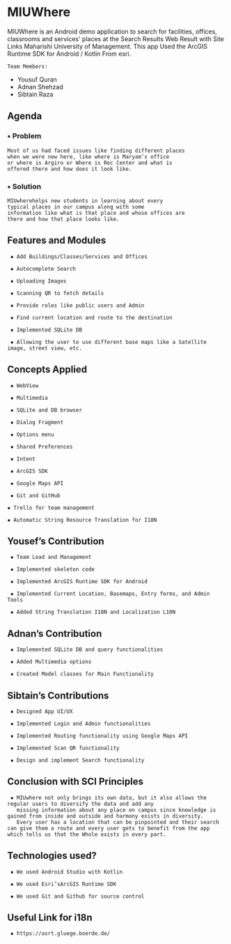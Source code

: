 # MIUWhere
MIUWhere is an Android demo application to search for facilities, offices, classrooms and services' places at the Search Results Web Result with Site Links Maharishi University of Management. This app Used the ArcGIS Runtime SDK for Android / Kotlin From esri.

```
Team Members:
```
- Yousuf Quran
- Adnan Shehzad
- Sibtain Raza


## Agenda

### ▪ Problem

```
Most of us had faced issues like finding different places
when we were new here, like where is Maryam’s office
or where is Argiro or Where is Rec Center and what is
offered there and how does it look like.
```
### ▪ Solution

```
MIUwherehelps new students in learning about every
typical places in our campus along with some
information like what is that place and whose offices are
there and how that place looks like.
```

## Features and Modules

```
 ▪ Add Buildings/Classes/Services and Offices

 ▪ Autocomplete Search

 ▪ Uploading Images

 ▪ Scanning QR to fetch details

 ▪ Provide roles like public users and Admin

 ▪ Find current location and route to the destination

 ▪ Implemented SQLite DB

 ▪ Allowing the user to use different base maps like a Satellite image, street view, etc.
```

## Concepts Applied

```
 ▪ WebView

 ▪ Multimedia

 ▪ SQLite and DB browser

 ▪ Dialog Fragment

 ▪ Options menu

 ▪ Shared Preferences

 ▪ Intent

 ▪ ArcGIS SDK

 ▪ Google Maps API

 ▪ Git and GitHub

▪ Trello for team management

▪ Automatic String Resource Translation for I18N
```

## Yousef’s Contribution

```
 ▪ Team Lead and Management

 ▪ Implemented skeleton code

 ▪ Implemented ArcGIS Runtime SDK for Android

 ▪ Implemented Current Location, Basemaps, Entry forms, and Admin Tools

 ▪ Added String Translation I18N and Localization L10N
```

## Adnan’s Contribution

```
 ▪ Implemented SQLite DB and query functionalities

 ▪ Added Multimedia options

 ▪ Created Model classes for Main Functionality
```

## Sibtain’s Contributions

```
 ▪ Designed App UI/UX

 ▪ Implemented Login and Admin functionalities

 ▪ Implemented Routing functionality using Google Maps API

 ▪ Implemented Scan QR functionality

 ▪ Design and implement Search functionality
```

## Conclusion with SCI Principles

```
 ▪ MIUwhere not only brings its own data, but it also allows the regular users to diversify the data and add any
   missing information about any place on campus since knowledge is gained from inside and outside and harmony exists in diversity. 
   Every user has a location that can be pinpointed and their search can give them a route and every user gets to benefit from the app which tells us that the Whole exists in every part.
```

## Technologies used?

```
 ▪ We used Android Studio with Kotlin

 ▪ We used Esri’sArcGIS Runtime SDK

 ▪ We used Git and Github for source control
```

## Useful Link for i18n
```
 ▪ https://asrt.gluege.boerde.de/
```
